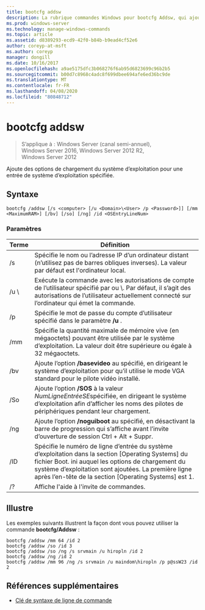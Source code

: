 ```yaml
---
title: bootcfg addsw
description: La rubrique commandes Windows pour bootcfg Addsw, qui ajoute des options de chargement du système d’exploitation pour une entrée de système d’exploitation spécifiée.
ms.prod: windows-server
ms.technology: manage-windows-commands
ms.topic: article
ms.assetid: d8389293-ecd9-42f0-b84b-b9ead4cf52e6
author: coreyp-at-msft
ms.author: coreyp
manager: dongill
ms.date: 10/16/2017
ms.openlocfilehash: a9ae5175dfc3b068276f6ab95d6823699c96b2b5
ms.sourcegitcommit: b00d7c8968c4adc8f699dbee694afe6ed36bc9de
ms.translationtype: MT
ms.contentlocale: fr-FR
ms.lasthandoff: 04/08/2020
ms.locfileid: "80848712"
---
```

# <a name="bootcfg-addsw"></a>bootcfg addsw

>S’applique à : Windows Server (canal semi-annuel), Windows Server 2016, Windows Server 2012 R2, Windows Server 2012

Ajoute des options de chargement du système d’exploitation pour une entrée de système d’exploitation spécifiée.

## <a name="syntax"></a>Syntaxe
```
bootcfg /addsw [/s <computer> [/u <Domain>\<User> /p <Password>]] [/mm <MaximumRAM>] [/bv] [/so] [/ng] /id <OSEntryLineNum>
```
### <a name="parameters"></a>Paramètres

|         Terme         |                                                                                                            Définition                                                                                                            |
|----------------------|----------------------------------------------------------------------------------------------------------------------------------------------------------------------------------------------------------------------------------|
|    /s <computer>     |                                                        Spécifie le nom ou l’adresse IP d’un ordinateur distant (n’utilisez pas de barres obliques inverses). La valeur par défaut est l'ordinateur local.                                                        |
| /u <Domain>\\<User>  |               Exécute la commande avec les autorisations de compte de l’utilisateur spécifié par <User> ou <Domain>\\<User>. Par défaut, il s’agit des autorisations de l’utilisateur actuellement connecté sur l’ordinateur qui émet la commande.               |
|    /p <Password>     |                                                                      Spécifie le mot de passe du compte d’utilisateur spécifié dans le paramètre **/u** .                                                                       |
|   <MaximumRAM>/mm   |                                          Spécifie la quantité maximale de mémoire vive (en mégaoctets) pouvant être utilisée par le système d’exploitation. La valeur doit être supérieure ou égale à 32 mégaoctets.                                          |
|         /bv          |                                    Ajoute l’option **/basevideo** au <OSEntryLineNum>spécifié, en dirigeant le système d’exploitation pour qu’il utilise le mode VGA standard pour le pilote vidéo installé.                                     |
|         /So          |                                      Ajoute l’option **/SOS** à la valeur *NumLigneEntréeSE*spécifiée, en dirigeant le système d’exploitation afin d’afficher les noms des pilotes de périphériques pendant leur chargement.                                      |
|         /ng          |                                         Ajoute l’option **/noguiboot** au <OSEntryLineNum>spécifié, en désactivant la barre de progression qui s’affiche avant l’invite d’ouverture de session Ctrl + Alt + Suppr.                                          |
| /ID <OSEntryLineNum> | Spécifie le numéro de ligne d’entrée du système d’exploitation dans la section [Operating Systems] du fichier Boot. ini auquel les options de chargement du système d’exploitation sont ajoutées. La première ligne après l’en-tête de la section [Operating Systems] est 1. |
|          /?          |                                                                                               Affiche l'aide à l'invite de commandes.                                                                                               |

## <a name="examples"></a><a name=BKMK_examples></a>Illustre
Les exemples suivants illustrent la façon dont vous pouvez utiliser la commande **bootcfg/Addsw** :
```
bootcfg /addsw /mm 64 /id 2 
bootcfg /addsw /so /id 3 
bootcfg /addsw /so /ng /s srvmain /u hiropln /id 2 
bootcfg /addsw /ng /id 2 
bootcfg /addsw /mm 96 /ng /s srvmain /u maindom\hiropln /p p@ssW23 /id 2
```
## <a name="additional-references"></a>Références supplémentaires
- [Clé de syntaxe de ligne de commande](command-line-syntax-key.md)
